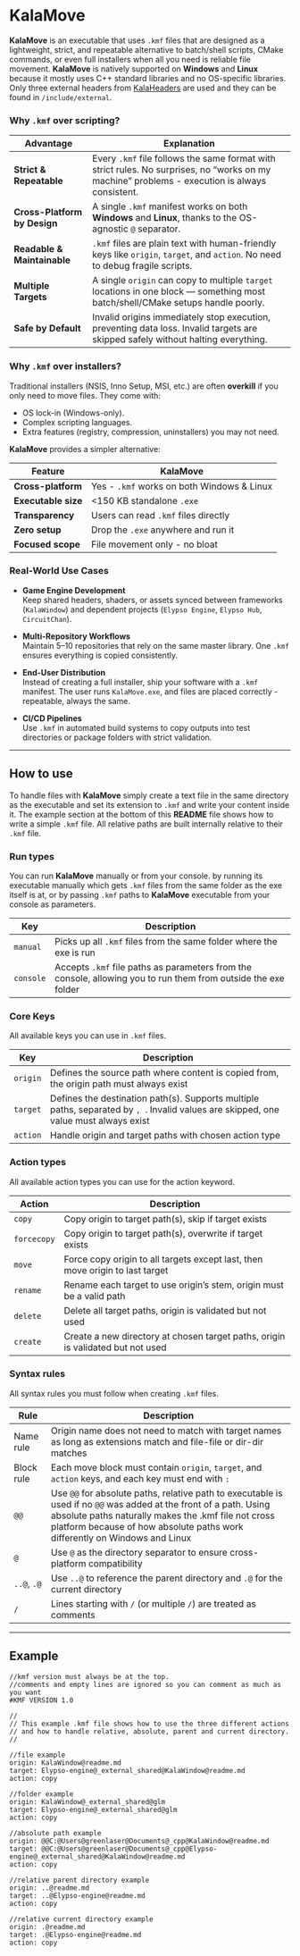 # KalaMove

**KalaMove** is an executable that uses `.kmf` files that are designed as a lightweight, strict, and repeatable alternative to batch/shell scripts, CMake commands, or even full installers when all you need is reliable file movement. **KalaMove** is natively supported on **Windows** and **Linux** because it mostly uses C++ standard libraries and no OS-specific libraries. Only three external headers from [KalaHeaders](https://github.com/kalakit/kalaheaders) are used and they can be found in `/include/external`.

### Why `.kmf` over scripting?  

| Advantage                  | Explanation |
|----------------------------|-------------|
| **Strict & Repeatable**    | Every `.kmf` file follows the same format with strict rules. No surprises, no “works on my machine” problems - execution is always consistent. |
| **Cross-Platform by Design** | A single `.kmf` manifest works on both **Windows** and **Linux**, thanks to the OS-agnostic `@` separator. |
| **Readable & Maintainable** | `.kmf` files are plain text with human-friendly keys like `origin`, `target`, and `action`. No need to debug fragile scripts. |
| **Multiple Targets**       | A single `origin` can copy to multiple `target` locations in one block — something most batch/shell/CMake setups handle poorly. |
| **Safe by Default**        | Invalid origins immediately stop execution, preventing data loss. Invalid targets are skipped safely without halting everything. |

### Why `.kmf` over installers?  

Traditional installers (NSIS, Inno Setup, MSI, etc.) are often **overkill** if you only need to move files. They come with:  
- OS lock-in (Windows-only).  
- Complex scripting languages.  
- Extra features (registry, compression, uninstallers) you may not need.  

**KalaMove** provides a simpler alternative:  

| Feature                    | KalaMove |
|----------------------------|----------|
| **Cross-platform**         | Yes - `.kmf` works on both Windows & Linux |
| **Executable size**        | <150 KB standalone `.exe` |
| **Transparency**           | Users can read `.kmf` files directly |
| **Zero setup**             | Drop the `.exe` anywhere and run it |
| **Focused scope**          | File movement only - no bloat |

### Real-World Use Cases  

- **Game Engine Development**  
  Keep shared headers, shaders, or assets synced between frameworks (`KalaWindow`) and dependent projects (`Elypso Engine`, `Elypso Hub`, `CircuitChan`).  

- **Multi-Repository Workflows**  
  Maintain 5–10 repositories that rely on the same master library. One `.kmf` ensures everything is copied consistently.  

- **End-User Distribution**  
  Instead of creating a full installer, ship your software with a `.kmf` manifest. The user runs `KalaMove.exe`, and files are placed correctly - repeatable, always the same.  

- **CI/CD Pipelines**  
  Use `.kmf` in automated build systems to copy outputs into test directories or package folders with strict validation.  

---

## How to use 

To handle files with **KalaMove** simply create a text file in the same directory as the executable and set its extension to `.kmf` and write your content inside it. The example section at the bottom of this **README** file shows how to write a simple `.kmf` file. All relative paths are built internally relative to their `.kmf` file.

### Run types

You can run **KalaMove** manually or from your console. by running its executable manually which gets `.kmf` files from the same folder as the exe itself is at, or by passing `.kmf` paths to **KalaMove** executable from your console as parameters.

| Key          | Description |
|--------------|-------------|
| `manual`     | Picks up all `.kmf` files from the same folder where the exe is run |
| `console`    | Accepts `.kmf` file paths as parameters from the console, allowing you to run them from outside the exe folder |

### Core Keys

All available keys you can use in `.kmf` files.

| Key          | Description |
|--------------|-------------|
| `origin`     | Defines the source path where content is copied from, the origin path must always exist |
| `target`     | Defines the destination path(s). Supports multiple paths, separated by `, `. Invalid values are skipped, one value must always exist |
| `action`     | Handle origin and target paths with chosen action type |

### Action types

All available action types you can use for the action keyword.

| Action      | Description |
|-------------|-------------|
| `copy`      | Copy origin to target path(s), skip if target exists |
| `forcecopy` | Copy origin to target path(s), overwrite if target exists |
| `move`      | Force copy origin to all targets except last, then move origin to last target |
| `rename`    | Rename each target to use origin’s stem, origin must be a valid path |
| `delete`    | Delete all target paths, origin is validated but not used |
| `create`    | Create a new directory at chosen target paths, origin is validated but not used |

### Syntax rules

All syntax rules you must follow when creating `.kmf` files.

| Rule          | Description |
|---------------|-------------|
| Name rule     | Origin name does not need to match with target names as long as extensions match and file-file or dir-dir matches |
| Block rule    | Each move block must contain `origin`, `target`, and `action` keys, and each key must end with `: ` |
| `@@`          | Use `@@` for absolute paths, relative path to executable is used if no `@@` was added at the front of a path. Using absolute paths naturally makes the .kmf file not cross platform because of how absolute paths work differently on Windows and Linux |
| `@`           | Use `@` as the directory separator to ensure cross-platform compatibility |
| `..@`, `.@`   | Use `..@` to reference the parent directory and `.@` for the current directory |
| `/`           | Lines starting with `/` (or multiple `/`) are treated as comments |

---

## Example

```
//kmf version must always be at the top.
//comments and empty lines are ignored so you can comment as much as you want
#KMF VERSION 1.0

//
// This example .kmf file shows how to use the three different actions
// and how to handle relative, absolute, parent and current directory.
//

//file example
origin: KalaWindow@readme.md
target: Elypso-engine@_external_shared@KalaWindow@readme.md
action: copy

//folder example
origin: KalaWindow@_external_shared@glm
target: Elypso-engine@_external_shared@glm
action: copy

//absolute path example
origin: @@C:@Users@greenlaser@Documents@_cpp@KalaWindow@readme.md
target: @@C:@Users@greenlaser@Documents@_cpp@Elypso-engine@_external_shared@KalaWindow@readme.md
action: copy

//relative parent directory example
origin: ..@readme.md
target: ..@Elypso-engine@readme.md
action: copy

//relative current directory example
origin: .@readme.md
target: .@Elypso-engine@readme.md
action: copy
```
